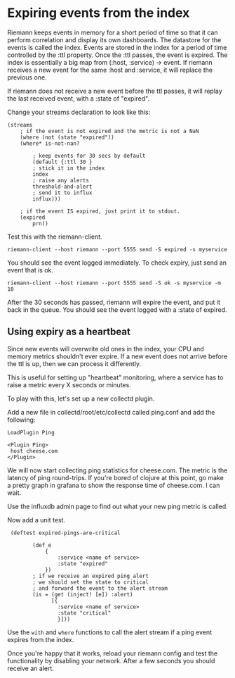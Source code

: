# Expiring events from the index


Riemann keeps events in memory for a short period of time so that it can perform correlation and display its own dashboards. The datastore for the events is called the index. Events are stored in the index for a period of time controlled by the :ttl property. Once the :ttl passes, the event is expired. The index is essentially a big map from (:host, :service) -> event. If riemann receives a new event for the same :host and :service, it will replace the previous one.

If riemann does not receive a new event before the ttl passes, it will replay the last received event, with a :state of "expired".

Change your streams declaration to look like this:

```
(streams
    ; if the event is not expired and the metric is not a NaN
    (where (not (state "expired"))
    (where* is-not-nan?

        ; keep events for 30 secs by default
        (default {:ttl 30 } 
        ; stick it in the index
        index
        ; raise any alerts
        threshold-and-alert
        ; send it to influx
        influx)))

    ; if the event IS expired, just print it to stdout.
    (expired
        prn))
```

Test this with the riemann-client. 

`riemann-client --host riemann --port 5555 send -S expired -s myservice`

You should see the event logged immediately. To check expiry, just send an event that is ok.

`riemann-client --host riemann --port 5555 send -S ok -s myservice -m 10`

After the 30 seconds has passed, riemann will expire the event, and put it back in the queue. You should see the event logged with a :state of expired.


## Using expiry as a heartbeat

Since new events will overwrite old ones in the index, your CPU and memory metrics shouldn't ever expire. If a new event does not arrive before the ttl is up, then we can process it differently.

This is useful for setting up "heartbeat" monitoring, where a service has to raise a metric every X seconds or minutes.

To play with this, let's set up a new collectd plugin.

Add a new file in collectd/root/etc/collectd called ping.conf and add the following:

```
LoadPlugin Ping

<Plugin Ping>
 host cheese.com
</Plugin>
```

We will now start collecting ping statistics for cheese.com. The metric is the latency of ping round-trips. If you're bored of clojure at this point, go make a pretty graph in grafana to show the response time of cheese.com. I can wait.

Use the influxdb admin page to find out what your new ping metric is called.

Now add a unit test.

```
 (deftest expired-pings-are-critical

        (def e
            {
                :service <name of service>
                :state "expired"
            })
        ; if we receive an expired ping alert
        ; we should set the state to critical
        ; and forward the event to the alert stream
        (is = (get (inject! [e]) :alert)
              [{
                :service <name of service>
                :state "critical"
                }]))
```

Use the `with` and `where` functions to call the alert stream if a ping event expires from the index.

Once you're happy that it works, reload your riemann config and test the functionality by disabling your network. After a few seconds you should receive an alert.
